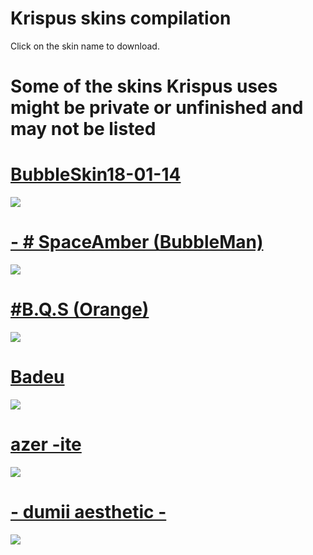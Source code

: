 # Krispus skins compilation

 Click on the skin name to download.
# Some of the skins Krispus uses might be private or unfinished and may not be listed

# [BubbleSkin18-01-14](https://puu.sh/C0U2L.osk)
![](https://i.imgur.com/tf7SUPj.png)

 # [- # SpaceAmber (BubbleMan)](https://puu.sh/BThgf.osk)
![](https://i.imgur.com/F1umaGw.png)

 # [#B.Q.S (Orange)](https://puu.sh/BThc4.osk)
![](https://i.imgur.com/rdqB4PX.jpg)

 # [Badeu](https://puu.sh/BTh9Y.osk)
![](https://i.imgur.com/ajWzeUR.png)

 # [azer -ite](https://puu.sh/BTh0C.osk)
![](https://i.imgur.com/wyTfqJS.png)

 # [- dumii aesthetic -](https://www.dropbox.com/s/s1vvmc342myw4q7/-dummy%20aesthetic%20-.osk?dl=0)
![](https://osu.ppy.sh/ss/12004410)
